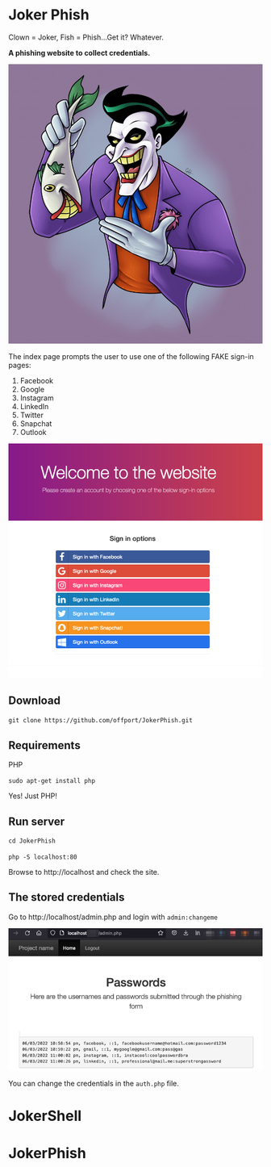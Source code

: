 # Joker Phish

Clown = Joker, Fish = Phish...Get it? Whatever.

**A phishing website to collect credentials.**

![](logo.png)

The index page prompts the user to use one of the following FAKE sign-in pages:

1. Facebook
2. Google
3. Instagram
4. LinkedIn
5. Twitter
6. Snapchat
7. Outlook

![](sample.png)

## Download

`git clone https://github.com/offport/JokerPhish.git`

## Requirements

PHP

`sudo apt-get install php`

Yes! Just PHP! 

## Run server

```
cd JokerPhish

php -S localhost:80
```

Browse to http://localhost and check the site.

## The stored credentials

Go to http://localhost/admin.php and login with `admin:changeme`

![](cred.png) 

You can change the credentials in the `auth.php` file.
# JokerShell
# JokerPhish

